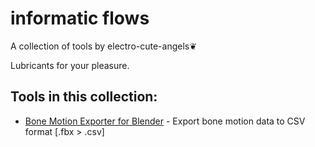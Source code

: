 # informatic flows
A collection of tools by electro-cute-angels❦ 

Lubricants for your pleasure.

## Tools in this collection:
- [Bone Motion Exporter for Blender](./blender-bone-motion-exporter) - Export bone motion data to CSV format [.fbx > .csv]
